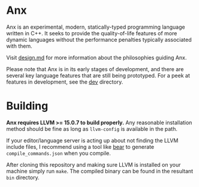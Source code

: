# Anx

Anx is an experimental, modern, statically-typed programming language written in C++.
It seeks to provide the quality-of-life features of more dynamic languages without the performance penalties typically associated with them.

Visit <a href="design.md">design.md</a> for more information about the philosophies guiding Anx.

Please note that Anx is in its early stages of development, and there are several key language features that are still being prototyped.
For a peek at features in development, see the <a href="dev">dev</a> directory.

# Building

**Anx requires LLVM >= 15.0.7 to build properly.** Any reasonable installation method should be fine as long as `llvm-config` is available in the path.

If your editor/language server is acting up about not finding the LLVM include files, I recommend using a tool like [bear](https://github.com/rizsotto/Bear) to generate `compile_commands.json` when you compile.

After cloning this repository and making sure LLVM is installed on your machine simply run `make`. The compiled binary can be found in the resultant `bin` directory.
